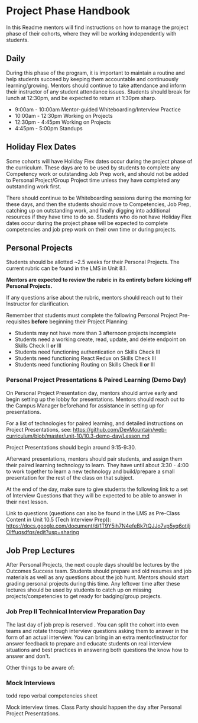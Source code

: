 # Project Phase Handbook

In this Readme mentors will find instructions on how to manage the project phase of their cohorts, where they will be working independently with students.

## Daily

During this phase of the program, it is important to maintain a routine and help students succeed by keeping them accountable and continuously learning/growing. Mentors should continue to take attendance and inform their instructor of any student attendance issues. Students should break for lunch at 12:30pm, and be expected to return at 1:30pm sharp. 

* 9:00am - 10:00am Mentor-guided Whiteboarding/Interview Practice
* 10:00am - 12:30pm Working on Projects
* 12:30pm - 4:45pm Working on Projects
* 4:45pm - 5:00pm Standups

## Holiday Flex Dates

Some cohorts will have Holiday Flex dates occur during the project phase of the curriculum. These days are to be used by students to complete any Competency work or outstanding Job Prep work, and should not be added to Personal Project/Group Project time unless they have completed any outstanding work first.

There should continue to be Whiteboarding sessions during the morning for these days, and then the students should move to Competencies, Job Prep, catching up on outstanding work, and finally digging into additional resources if they have time to do so. Students who do not have Holiday Flex dates occur during the project phase will be expected to complete competencies and job prep work on their own time or during projects. 

## Personal Projects

Students should be allotted ~2.5 weeks for their Personal Projects. The current rubric can be found in the LMS in Unit 8.1. 

**Mentors are expected to review the rubric in its entirety before kicking off Personal Projects.**

If any questions arise about the rubric, mentors should reach out to their Instructor for clarification.

Remember that students must complete the following Personal Project Pre-requisites **before** beginning their Project Planning:

* Students may not have more than 3 afternoon projects incomplete
* Students need a working create, read, update, and delete endpoint on Skills Check II **or** III
* Students need functioning authentication on Skills Check III
* Students need functioning React Redux on Skills Check III
* Students need functioning Routing on Skills Check II **or** III

### Personal Project Presentations & Paired Learning (Demo Day)
	
On Personal Project Presentation day, mentors should arrive early and begin setting up the lobby for presentations. Mentors should reach out to the Campus Manager beforehand for assistance in setting up for presentations. 

For a list of technologies for paired learning, and detailed instructions on Project Presentations, see: https://github.com/DevMountain/web-curriculum/blob/master/unit-10/10.3-demo-day/Lesson.md

Project Presentations should begin around 9:15-9:30.

Afterward presentations, mentors should pair students, and assign them their paired learning technology to learn. 
They have until about 3:30 - 4:00 to work together to learn a new technology and build/prepare a small presentation for the rest of the class on that subject. 

At the end of the day, make sure to give students the following link to a set of Interview Questions that they will be expected to be able to answer in their next lesson.

Link to questions (questions can also be found in the LMS as Pre-Class Content in Unit 10.5 (Tech Interview Prep)): 
https://docs.google.com/document/d/1T9Y5ih7N4efeBk7tQJJo7vp5yq6otjljOlffuqsdfqs/edit?usp=sharing

## Job Prep Lectures
	
After Personal Projects, the next couple days should be lectures by the Outcomes Success team. Students should prepare and old resumes and job materials as well as any questions about the job hunt. Mentors should start grading personal projects during this time. Any leftover time after these lectures should be used by students to catch up on missing projects/competencies to get ready for badging/group projects.

### Job Prep II  Technical Interview Preparation Day

The last day of job prep is reserved . You can split the cohort into even teams and rotate through interview questions asking them to answer in the form of an actual interview. You can bring in an extra mentor/instructor for answer feedback to prepare and educate students on real interview situations and best practices in answering both questions the know how to answer and don't.

Other things to be aware of: 

### Mock Interviews
todd repo
verbal competencies sheet

Mock interview times.
Class Party should happen the day after Personal Project Presentations.
